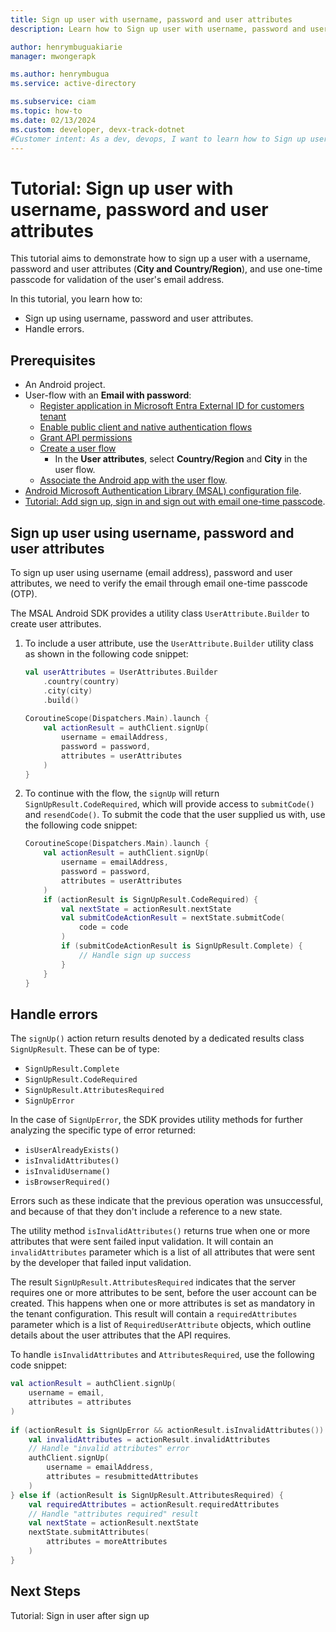 ```yaml
---
title: Sign up user with username, password and user attributes
description: Learn how to Sign up user with username, password and user attributes.

author: henrymbuguakiarie
manager: mwongerapk

ms.author: henrymbugua
ms.service: active-directory

ms.subservice: ciam
ms.topic: how-to
ms.date: 02/13/2024
ms.custom: developer, devx-track-dotnet
#Customer intent: As a dev, devops, I want to learn how to Sign up user with username, password and user attributes.
---
```


# Tutorial: Sign up user with username, password and user attributes 
 
This tutorial aims to demonstrate how to sign up a user with a username, password and user attributes (**City and Country/Region**), and use one-time passcode for validation of the user's email address. 
 
In this tutorial, you learn how to: 
 
- Sign up using username, password and user attributes. 
- Handle errors. 
 
## Prerequisites 
 
- An Android project. 
- User-flow with an **Email with password**: 
  - [Register application in Microsoft Entra External ID for customers tenant](how-to-run-sample-android-app.md#register-an-application) 
  - [Enable public client and native authentication flows](how-to-run-sample-android-app.md#enable-public-client-and-native-authentication-flows) 
  - [Grant API permissions](how-to-run-sample-android-app.md#grant-api-permissions) 
  - [Create a user flow](how-to-run-sample-android-app.md#create-a-user-flow) 
    - In the **User attributes**, select **Country/Region** and **City** in the user flow. 
  - [Associate the Android app with the user flow](how-to-run-sample-android-app.md#associate-the--app-with-the-user-flow). 
- [Android Microsoft Authentication Library (MSAL) configuration file](how-to-run-sample-android-app.md#configure-the-sample-android-mobile-application). 
- [Tutorial: Add sign up, sign in and sign out with email one-time passcode](tutorial-native-auth-android-sign-up-sign-in-sign-out.md). 
 
## Sign up user using username, password and user attributes 
 
To sign up user using username (email address), password and user attributes, we need to verify the email through email one-time passcode (OTP). 
 
The MSAL Android SDK provides a utility class `UserAttribute.Builder` to create user attributes. 
 
1. To include a user attribute, use the `UserAttribute.Builder` utility class as shown in the following code snippet: 
 
    ```kotlin 
    val userAttributes = UserAttributes.Builder 
        .country(country) 
        .city(city) 
        .build() 
     
    CoroutineScope(Dispatchers.Main).launch { 
        val actionResult = authClient.signUp( 
            username = emailAddress, 
            password = password, 
            attributes = userAttributes 
        ) 
    } 
    ``` 
 
1. To continue with the flow, the `signUp` will return `SignUpResult.CodeRequired`, which will provide access to `submitCode()` and `resendCode()`. To submit the code that the user supplied us with, use the following code snippet: 
 
    ```kotlin 
    CoroutineScope(Dispatchers.Main).launch { 
        val actionResult = authClient.signUp( 
            username = emailAddress, 
            password = password, 
            attributes = userAttributes 
        ) 
        if (actionResult is SignUpResult.CodeRequired) { 
            val nextState = actionResult.nextState 
            val submitCodeActionResult = nextState.submitCode( 
                code = code 
            ) 
            if (submitCodeActionResult is SignUpResult.Complete) { 
                // Handle sign up success 
            } 
        } 
    } 
    ``` 
 
## Handle errors 
 
The `signUp()` action return results denoted by a dedicated results class `SignUpResult`. These can be of type:
- `SignUpResult.Complete`
- `SignUpResult.CodeRequired`
- `SignUpResult.AttributesRequired`
- `SignUpError`

In the case of `SignUpError`, the SDK provides utility methods  for further analyzing the specific type of error returned:
- `isUserAlreadyExists()`
- `isInvalidAttributes()`
- `isInvalidUsername()`
- `isBrowserRequired()`

Errors such as these indicate that the previous operation was unsuccessful, and because of that they don't include a reference to a new state.
 
The utility method `isInvalidAttributes()` returns true when one or more attributes that were sent failed input validation. It will contain an `invalidAttributes` parameter which is a list of all attributes that were sent by the developer that failed input validation. 
 
The result `SignUpResult.AttributesRequired` indicates that the server requires one or more attributes to be sent, before the user account can be created. This happens when one or more attributes is set as mandatory in the tenant configuration. This result will contain a `requiredAttributes` parameter which is a list of `RequiredUserAttribute` objects, which outline details about the user attributes that the API requires. 
 
To handle `isInvalidAttributes` and `AttributesRequired`, use the following code snippet: 
 
```kotlin 
val actionResult = authClient.signUp( 
    username = email, 
    attributes = attributes 
) 
 
if (actionResult is SignUpError && actionResult.isInvalidAttributes()) {
    val invalidAttributes = actionResult.invalidAttributes 
    // Handle "invalid attributes" error 
    authClient.signUp( 
        username = emailAddress, 
        attributes = resubmittedAttributes 
    ) 
} else if (actionResult is SignUpResult.AttributesRequired) { 
    val requiredAttributes = actionResult.requiredAttributes 
    // Handle "attributes required" result 
    val nextState = actionResult.nextState 
    nextState.submitAttributes( 
        attributes = moreAttributes 
    ) 
} 
``` 
 
## Next Steps 
  
Tutorial: Sign in user after sign up
